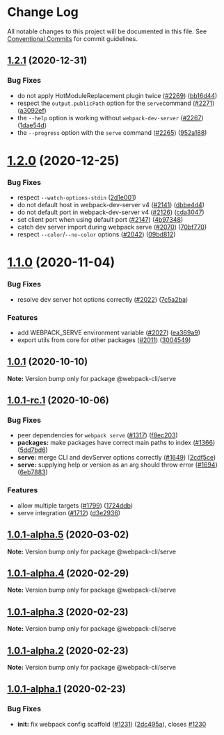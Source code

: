 # Change Log

All notable changes to this project will be documented in this file.
See [Conventional Commits](https://conventionalcommits.org) for commit guidelines.

## [1.2.1](https://github.com/webpack/webpack-cli/compare/@webpack-cli/serve@1.2.0...@webpack-cli/serve@1.2.1) (2020-12-31)

### Bug Fixes

-   do not apply HotModuleReplacement plugin twice ([#2269](https://github.com/webpack/webpack-cli/issues/2269)) ([bb16d44](https://github.com/webpack/webpack-cli/commit/bb16d4481414a5f3c0cbeb18af690084b2ae4215))
-   respect the `output.publicPath` option for the `serve`command ([#2271](https://github.com/webpack/webpack-cli/issues/2271)) ([a3092ef](https://github.com/webpack/webpack-cli/commit/a3092ef2b51ece30221f7dd7b30a686626c1fd7a))
-   the `--help` option is working without `webpack-dev-server` ([#2267](https://github.com/webpack/webpack-cli/issues/2267)) ([1dae54d](https://github.com/webpack/webpack-cli/commit/1dae54da94d3220437b9257efe512447023de1d3))
-   the `--progress` option with the `serve` command ([#2265](https://github.com/webpack/webpack-cli/issues/2265)) ([952a188](https://github.com/webpack/webpack-cli/commit/952a1883b1a18c4fb38e8eb7bbbdb2aefc7942f4))

# [1.2.0](https://github.com/webpack/webpack-cli/compare/@webpack-cli/serve@1.1.0...@webpack-cli/serve@1.2.0) (2020-12-25)

### Bug Fixes

-   respect `--watch-options-stdin` ([2d1e001](https://github.com/webpack/webpack-cli/commit/2d1e001e7f4f560c2b36607bd1b29dfe2aa32066))
-   do not default host in webpack-dev-server v4 ([#2141](https://github.com/webpack/webpack-cli/issues/2141)) ([dbbe4d4](https://github.com/webpack/webpack-cli/commit/dbbe4d4bc93ff9147ba43fae2d2352fa3583558d))
-   do not default port in webpack-dev-server v4 ([#2126](https://github.com/webpack/webpack-cli/issues/2126)) ([cda3047](https://github.com/webpack/webpack-cli/commit/cda30471f51db4631a0f54b852c553de270f7f64))
-   set client port when using default port ([#2147](https://github.com/webpack/webpack-cli/issues/2147)) ([4b97348](https://github.com/webpack/webpack-cli/commit/4b973488a42c4e12d86e0324a4c7051d1380a6fa))
-   catch dev server import during webpack serve ([#2070](https://github.com/webpack/webpack-cli/issues/2070)) ([70bf770](https://github.com/webpack/webpack-cli/commit/70bf7708c21dffe6521f1800b9dec2a62d21cfe2))
-   respect `--color`/`--no-color` options ([#2042](https://github.com/webpack/webpack-cli/issues/2042)) ([09bd812](https://github.com/webpack/webpack-cli/commit/09bd8126e95c9675b1f6862451f629cd4c439adb))

# [1.1.0](https://github.com/webpack/webpack-cli/compare/@webpack-cli/serve@1.0.1...@webpack-cli/serve@1.1.0) (2020-11-04)

### Bug Fixes

-   resolve dev server hot options correctly ([#2022](https://github.com/webpack/webpack-cli/issues/2022)) ([7c5a2ba](https://github.com/webpack/webpack-cli/commit/7c5a2bae49625ee4982d7478b7e741968731cea2))

### Features

-   add WEBPACK_SERVE environment variable ([#2027](https://github.com/webpack/webpack-cli/issues/2027)) ([ea369a9](https://github.com/webpack/webpack-cli/commit/ea369a98ea5ec366b688caebcb1276d9fbe0c651))
-   export utils from core for other packages ([#2011](https://github.com/webpack/webpack-cli/issues/2011)) ([3004549](https://github.com/webpack/webpack-cli/commit/3004549c06b3fe00708d8e1eecf42419e0f72f66))

## [1.0.1](https://github.com/webpack/webpack-cli/compare/@webpack-cli/serve@1.0.1-rc.1...@webpack-cli/serve@1.0.1) (2020-10-10)

**Note:** Version bump only for package @webpack-cli/serve

## [1.0.1-rc.1](https://github.com/webpack/webpack-cli/compare/@webpack-cli/serve@1.0.1-alpha.5...@webpack-cli/serve@1.0.1-rc.1) (2020-10-06)

### Bug Fixes

-   peer dependencies for `webpack serve` ([#1317](https://github.com/webpack/webpack-cli/issues/1317)) ([f8ec203](https://github.com/webpack/webpack-cli/commit/f8ec20382702450134032a65403894573b04be8d))
-   **packages:** make packages have correct main paths to index ([#1366](https://github.com/webpack/webpack-cli/issues/1366)) ([5dd7bd6](https://github.com/webpack/webpack-cli/commit/5dd7bd62046568481996e48328b15a335557f8ae))
-   **serve:** merge CLI and devServer options correctly ([#1649](https://github.com/webpack/webpack-cli/issues/1649)) ([2cdf5ce](https://github.com/webpack/webpack-cli/commit/2cdf5ce159f63ac65b33f4aca4c82fa1e959fef5))
-   **serve:** supplying help or version as an arg should throw error ([#1694](https://github.com/webpack/webpack-cli/issues/1694)) ([6eb7883](https://github.com/webpack/webpack-cli/commit/6eb78833f910135ca798c0c28f8d236ef234a76c))

### Features

-   allow multiple targets ([#1799](https://github.com/webpack/webpack-cli/issues/1799)) ([1724ddb](https://github.com/webpack/webpack-cli/commit/1724ddb9067d5c5ba2654d4e5473ee9de5610825))
-   serve integration ([#1712](https://github.com/webpack/webpack-cli/issues/1712)) ([d3e2936](https://github.com/webpack/webpack-cli/commit/d3e29368c40ee47e4f7a07c41281714645e20ea7))

## [1.0.1-alpha.5](https://github.com/ematipico/webpack-cli/compare/@webpack-cli/serve@1.0.1-alpha.4...@webpack-cli/serve@1.0.1-alpha.5) (2020-03-02)

**Note:** Version bump only for package @webpack-cli/serve

## [1.0.1-alpha.4](https://github.com/ematipico/webpack-cli/compare/@webpack-cli/serve@1.0.1-alpha.3...@webpack-cli/serve@1.0.1-alpha.4) (2020-02-29)

**Note:** Version bump only for package @webpack-cli/serve

## [1.0.1-alpha.3](https://github.com/ematipico/webpack-cli/compare/@webpack-cli/serve@1.0.1-alpha.2...@webpack-cli/serve@1.0.1-alpha.3) (2020-02-23)

**Note:** Version bump only for package @webpack-cli/serve

## [1.0.1-alpha.2](https://github.com/webpack/webpack-cli/compare/@webpack-cli/serve@1.0.1-alpha.1...@webpack-cli/serve@1.0.1-alpha.2) (2020-02-23)

**Note:** Version bump only for package @webpack-cli/serve

## [1.0.1-alpha.1](https://github.com/webpack/webpack-cli/compare/@webpack-cli/serve@1.0.1-alpha.0...@webpack-cli/serve@1.0.1-alpha.1) (2020-02-23)

### Bug Fixes

-   **init:** fix webpack config scaffold ([#1231](https://github.com/webpack/webpack-cli/issues/1231)) ([2dc495a](https://github.com/webpack/webpack-cli/commit/2dc495a8d050d28478c6c2533d7839e9ff78d76c)), closes [#1230](https://github.com/webpack/webpack-cli/issues/1230)
